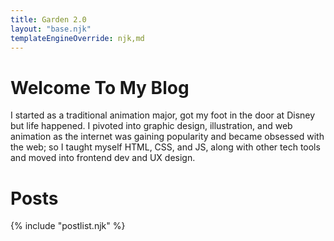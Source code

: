 ```yaml
---
title: Garden 2.0
layout: "base.njk"
templateEngineOverride: njk,md
---
```


<h1 class="post-h1">Welcome To My Blog</h1>

I started as a traditional animation major, got my foot in the door at Disney but life happened. I pivoted into graphic design, illustration, and web animation as the internet was gaining popularity and became obsessed with the web; so I taught myself HTML, CSS, and JS, along with other tech tools and moved into frontend dev and UX design.

<h1>Posts</h1>

{% include "postlist.njk" %}
